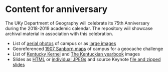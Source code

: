 # Content for anniversary

The UKy Department of Geography will celebrate its 75th Anniversary during the 2018-2019 academic calendar. The repository wiil showcase archival material in association with this celebration.

* List of [aerial photos](https://github.com/UKy-GIS/uky-gis.github.io/tree/master/history/aerial_photos) of campus or as [large images](https://uky-gis.github.io/history/aerial_photos/)
* Georeferenced [1907 Sanborn maps](https://uky-gis.github.io/geocache/) of campus for a geocache challenge
* List of [Kentucky Kernel](https://github.com/UKy-GIS/uky-gis.github.io/tree/master/history/kernel) and [The Kentuckian yearbook](https://github.com/UKy-GIS/uky-gis.github.io/tree/master/history/yearbook) images
* Slides as [HTML](slides) or [individual JPEGs](https://github.com/UKy-GIS/uky-gis.github.io/tree/master/history/slides) and source Keynote [file and zipped slides](https://outragegis.com/download/m/)

